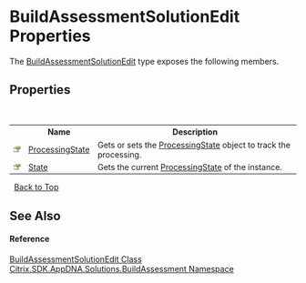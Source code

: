 # BuildAssessmentSolutionEdit Properties
 

The <a href="T_Citrix_SDK_AppDNA_Solutions_BuildAssessment_BuildAssessmentSolutionEdit">BuildAssessmentSolutionEdit</a> type exposes the following members.


## Properties
&nbsp;<table><tr><th></th><th>Name</th><th>Description</th></tr><tr><td>![Public property](media/pubproperty.gif "Public property")</td><td><a href="P_Citrix_SDK_AppDNA_Solutions_BuildAssessment_BuildAssessmentSolutionEdit_ProcessingState">ProcessingState</a></td><td>
Gets or sets the <a href="P_Citrix_SDK_AppDNA_Solutions_BuildAssessment_BuildAssessmentSolutionEdit_ProcessingState">ProcessingState</a> object to track the processing.</td></tr><tr><td>![Public property](media/pubproperty.gif "Public property")</td><td><a href="P_Citrix_SDK_AppDNA_Solutions_BuildAssessment_BuildAssessmentSolutionEdit_State">State</a></td><td>
Gets the current <a href="P_Citrix_SDK_AppDNA_Solutions_BuildAssessment_BuildAssessmentSolutionEdit_ProcessingState">ProcessingState</a> of the instance.</td></tr></table>&nbsp;
<a href="#buildassessmentsolutionedit-properties">Back to Top</a>

## See Also


#### Reference
<a href="T_Citrix_SDK_AppDNA_Solutions_BuildAssessment_BuildAssessmentSolutionEdit">BuildAssessmentSolutionEdit Class</a><br /><a href="N_Citrix_SDK_AppDNA_Solutions_BuildAssessment">Citrix.SDK.AppDNA.Solutions.BuildAssessment Namespace</a><br />